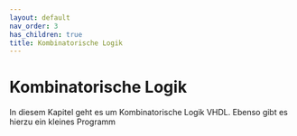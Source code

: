 ```yaml
---
layout: default
nav_order: 3
has_children: true
title: Kombinatorische Logik
---
```


# Kombinatorische Logik

In diesem Kapitel geht es um Kombinatorische Logik VHDL. Ebenso gibt es hierzu ein kleines Programm